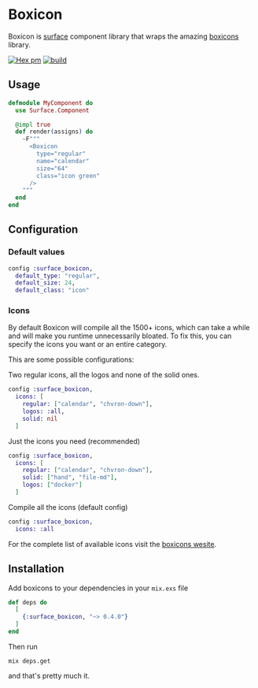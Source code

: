 # Boxicon

Boxicon is [surface](https://github.com/surface-ui/surface) component library that wraps the amazing [boxicons](https://boxicons.com) library.

[![Hex pm](http://img.shields.io/hexpm/v/surface_boxicon.svg?style=flat)](https://hex.pm/packages/surface_boxicon) [![build](https://github.com/fceruti/surface-boxicon/actions/workflows/build.yml/badge.svg)](https://github.com/fceruti/surface-boxicon/actions/workflows/build.yml)

## Usage

```elixir
defmodule MyComponent do
  use Surface.Component

  @impl true
  def render(assigns) do
    ~F"""
      <Boxicon
        type="regular"
        name="calendar"  
        size="64" 
        class="icon green"
      />
    """
  end
end
```

## Configuration

### Default values

```elixir
config :surface_boxicon,
  default_type: "regular",
  default_size: 24,
  default_class: "icon"
```

### Icons

By default Boxicon will compile all the 1500+ icons, which can take a while and will make you runtime
unnecessarily bloated. To fix this, you can specify the icons you want or an entire category.

This are some possible configurations:

Two regular icons, all the logos and none of the solid ones.
```elixir
config :surface_boxicon,
  icons: [
    regular: ["calendar", "chvron-down"],
    logos: :all,
    solid: nil
  ]
```

Just the icons you need (recommended)
```elixir
config :surface_boxicon,
  icons: [
    regular: ["calendar", "chvron-down"],
    solid: ["hand", "file-md"],
    logos: ["docker"]
  ]
```

Compile all the icons (default config)
```elixir
config :surface_boxicon,
  icons: :all
```

For the complete list of available icons visit the [boxicons wesite](https://boxicons.com).

## Installation

Add boxicons to your dependencies in your `mix.exs` file

```elixir
def deps do
  [
    {:surface_boxicon, "~> 0.4.0"}
  ]
end
```

Then run 

```
mix deps.get
```

and that's pretty much it.
